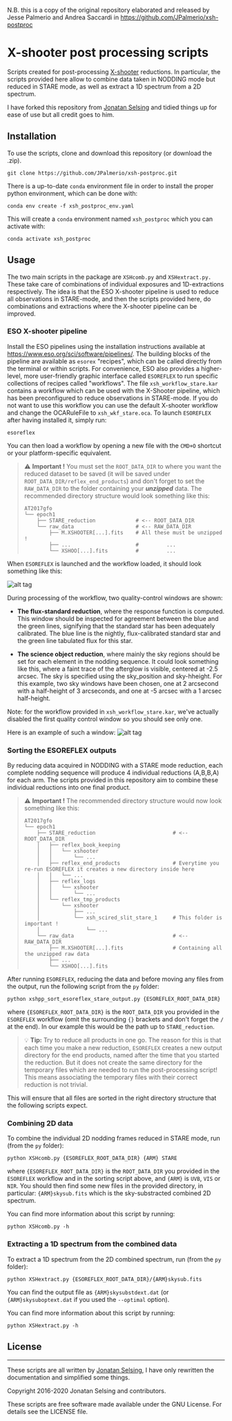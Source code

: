 N.B. this is a copy of the original repository elaborated and released by Jesse Palmerio and Andrea Saccardi in https://github.com/JPalmerio/xsh-postproc

# X-shooter post processing scripts
Scripts created for post-processing [X-shooter](https://www.eso.org/sci/facilities/paranal/instruments/xshooter.html) reductions.
In particular, the scripts provided here allow to combine data taken in NODDING mode but reduced in STARE mode, as well as extract a 1D spectrum from a 2D spectrum.


I have forked this repository from [Jonatan Selsing](https://github.com/jselsing) and tidied things up for ease of use but all credit goes to him.


## Installation

To use the scripts, clone and download this repository (or download the .zip). 
```
git clone https://github.com/JPalmerio/xsh-postproc.git
```

There is a up-to-date `conda` environment file in order to install the proper python environment, which can be done with:
```
conda env create -f xsh_postproc_env.yaml
```
This will create a `conda` environment named `xsh_postproc` which you can activate with:

```
conda activate xsh_postproc
```


## Usage

The two main scripts in the package are `XSHcomb.py` and `XSHextract.py.`
These take care of combinations of individual exposures and 1D-extractions respectively.
The idea is that the ESO X-shooter pipeline is used to reduce all observations in STARE-mode, and then the scripts provided here, do combinations and extractions where the X-shooter pipeline can be improved. 

### ESO X-shooter pipeline

Install the ESO pipelines using the installation instructions available at https://www.eso.org/sci/software/pipelines/.
The building blocks of the pipeline are available as `esorex` "recipes", which can be called directly from the terminal or within scripts.
For convenience, ESO also provides a higher-level, more user-friendly graphic interface called `ESOREFLEX` to run specific collections of recipes called "workflows".
The file `xsh_workflow_stare.kar` contains a workflow which can be used with the X-Shooter pipeline, which has been preconfigured to reduce observations in STARE-mode.
If you do not want to use this workflow you can use the default X-shooter workflow and change the OCARuleFile to `xsh_wkf_stare.oca`.
To launch `ESOREFLEX` after having installed it, simply run:
```
esoreflex
```

You can then load a workflow by opening a new file with the `CMD+O` shortcut or your platform-specific equivalent.

> :warning: **Important !** You must set the `ROOT_DATA_DIR` to where you want the reduced dataset to be saved (it will be saved under `ROOT_DATA_DIR/reflex_end_products`) and don't forget to set the `RAW_DATA_DIR` to the folder containing your **_unzipped_** data.
> The recommended directory structure would look something like this:
> ```
> AT2017gfo
> └── epoch1
>     ├── STARE_reduction             # <-- ROOT_DATA_DIR
>     └── raw_data                    # <-- RAW_DATA_DIR
>         ├── M.XSHOOTER[...].fits    # All these must be unzipped !  
>         ├── ...                     #         ...
>         └── XSHOO[...].fits         #         ...
> ```


When `ESOREFLEX` is launched and the workflow loaded, it should look something like this:

![alt tag](docs/figs/esoreflex.png)


During processing of the workflow, two quality-control windows are shown:

- **The flux-standard reduction**, where the response function is computed.
This window should be inspected for agreement between the blue and the green lines, signifying that the standard star has been adequately calibrated.
The blue line is the nightly, flux-calibrated standard star and the green line tabulated flux for this star. 

- **The science object reduction**, where mainly the sky regions should be set for each element in the nodding sequence.
It could look something like this, where a faint trace of the afterglow is visible, centered at -2.5 arcsec.
The sky is specified using the sky_position and sky-hheight. For this example, two sky windows have been chosen, one at 2 arcsecond with a half-height of 3 arcseconds, and one at -5 arcsec with a 1 arcsec half-height.

Note: for the workflow provided in `xsh_workflow_stare.kar`, we've actually disabled the first quality control window so you should see only one.

Here is an example of such a window:
![alt tag](docs/figs/sky_sub.png)


### Sorting the ESOREFLEX outputs
By reducing data acquired in NODDING with a STARE mode reduction, each complete nodding sequence will produce 4 individual reductions (A,B,B,A) for each arm.
The scripts provided in this repository aim to combine these individual reductions into one final product.

> :warning: **Important !**
> The recommended directory structure would now look something like this:
> ```
> AT2017gfo
> └── epoch1
>     ├── STARE_reduction                         # <-- ROOT_DATA_DIR
>     │   ├── reflex_book_keeping
>     │   │   └── xshooter
>     │   │       └── ...
>     │   ├── reflex_end_products                 # Everytime you re-run ESOREFLEX it creates a new directory inside here 
>     │   │   └── ...                          
>     │   ├── reflex_logs
>     │   │   └── xshooter
>     │   │       └── ...
>     │   └── reflex_tmp_products
>     │       └── xshooter
>     │           ├── ...
>     │           └── xsh_scired_slit_stare_1     # This folder is important !
>     │               └── ...
>     └── raw_data                                # <-- RAW_DATA_DIR
>         ├── M.XSHOOTER[...].fits                # Containing all the unzipped raw data
>         ├── ...
>         └── XSHOO[...].fits
> ```

After running `ESOREFLEX`, reducing the data and before moving any files from the output, run the following script from the `py` folder:
```
python xshpp_sort_esoreflex_stare_output.py {ESOREFLEX_ROOT_DATA_DIR}
```
where `{ESOREFLEX_ROOT_DATA_DIR}` is the `ROOT_DATA_DIR` you provided in the `ESOREFLEX` workflow (omit the surrounding `{}` brackets and don't forget the `/` at the end).
In our example this would be the path up to `STARE_reduction`.


> :bulb: **Tip:** Try to reduce all products in one go. 
> The reason for this is that each time you make a new reduction, `ESOREFLEX` creates a new output directory for the end products, named after the time that you started the reduction.
> But it does not create the same directory for the temporary files which are needed to run the post-processing script!
> This means associating the temporary files with their correct reduction is not trivial.

This will ensure that all files are sorted in the right directory structure that the following scripts expect.


### Combining 2D data
To combine the individual 2D nodding frames reduced in STARE mode, run (from the `py` folder):

```
python XSHcomb.py {ESOREFLEX_ROOT_DATA_DIR} {ARM} STARE
```
where `{ESOREFLEX_ROOT_DATA_DIR}` is the `ROOT_DATA_DIR` you provided in the `ESOREFLEX` workflow and in the sorting script above, and `{ARM}` is `UVB`, `VIS` or `NIR`.
You should then find some new files in the provided directory, in particular: `{ARM}skysub.fits` which is the sky-substracted combined 2D spectrum.

You can find more information about this script by running:
```
python XSHcomb.py -h
```

### Extracting a 1D spectrum from the combined data
To extract a 1D spectrum from the 2D combined spectrum, run (from the `py` folder):

```
python XSHextract.py {ESOREFLEX_ROOT_DATA_DIR}/{ARM}skysub.fits 
```
You can find the output file as `{ARM}skysubstdext.dat` (or `{ARM}skysuboptext.dat` if you used the `--optimal` option).

You can find more information about this script by running:
```
python XSHextract.py -h
```


## License
-------
These scripts are all written by [Jonatan Selsing](https://github.com/jselsing), I have only rewritten the documentation and simplified some things.


Copyright 2016-2020 Jonatan Selsing and contributors.

These scripts are free software made available under the GNU License. For details see
the LICENSE file.

